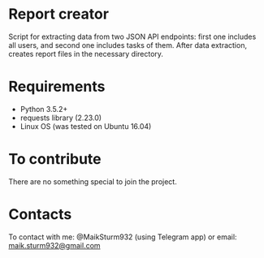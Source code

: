 # Report creator
Script for extracting data from two JSON API endpoints:
first one includes all users, and second one includes tasks of them.
After data extraction, creates report files in the necessary directory.

# Requirements
- Python 3.5.2+
- requests library (2.23.0)
- Linux OS (was tested on Ubuntu 16.04)

# To contribute
There are no something special to join the project.

# Contacts
To contact with me: @MaikSturm932 (using Telegram app)
or email: maik.sturm932@gmail.com

